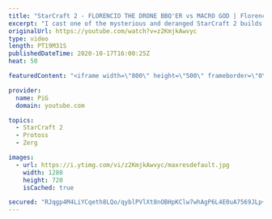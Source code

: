 ```yaml
---
title: "StarCraft 2 - FLORENCIO THE DRONE BBQ'ER vs MACRO GOD | Florencio Files #175"
excerpt: "I cast one of the mysterious and deranged StarCraft 2 builds of the one and only, Florencio, the dude that invented the Protoss proxy nexus recall rush.  That ICYFAR I referenced at the start: https://youtu.be/tYKSiGBrtck  Florencio Files Playlist: https://www.youtube.com/playlist?list=PLFUDU8AOevUfznFLMRCxI0ez9HZTyL6Tk"
originalUrl: https://youtube.com/watch?v=z2KmjkAwvyc
type: video
length: PT19M31S
publishedDateTime: 2020-10-17T16:00:25Z
heat: 50

featuredContent: "<iframe width=\"800\" height=\"500\" frameborder=\"0\" src=\"https://www.youtube.com/embed/z2KmjkAwvyc\" allow=\"accelerometer; autoplay; encrypted-media; gyroscope; picture-in-picture\" allowfullscreen></iframe>"

provider:
  name: PiG
  domain: youtube.com

topics:
  - StarCraft 2
  - Protoss
  - Zerg

images:
  - url: https://i.ytimg.com/vi/z2KmjkAwvyc/maxresdefault.jpg
    width: 1280
    height: 720
    isCached: true

secured: "RJqgp4M4LiYCqeth8LQo/qyblPVlXt8nOBHpKClw7whAgP6L4E0uA7569JLp+6238KgDRXT6Ph8olY2GmqxJJLnir0+8F+8A3vl3XP4CZjwk9k9YonTlQ1B54nTN1RLxH6AP/7RtOHJRF7fmbYHax4qN/phGXUX7zRM1ZBYikVgaYqjhMwS2RO92oblUhcT6XVuqCsQYyx90IvHhUvylICWBd5LSc2v4Gs8itsaXDNtXEJRxyP16yXtDzuDqhQsGyuKFTYUGrp/bw3GEfXaPC3x6JL9C4MdwfCiwrVsUEHBFjRNQHs1XIci1pVAWPURLW2IoZWaws3X7rUWH2fXjVIYMzPEKEXjF8j+9eqTIaFh3DzpZq2dB58p0GrZxnM9ShJkY0lYIqRfY0Mz3FoqeN47gUBdU542Q5v2Xa3HoiEI=;+RF6Xkch/BYZsT92AE7jhw=="
---
```


